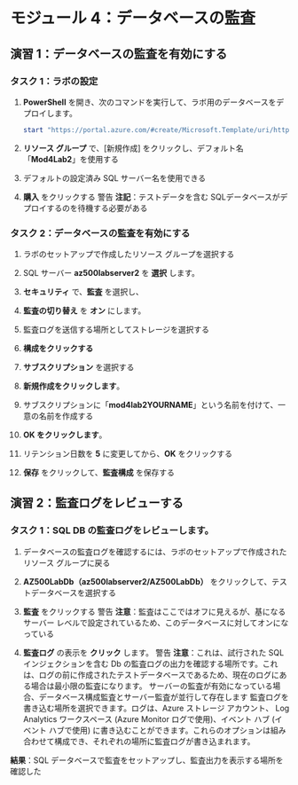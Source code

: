 ﻿

# モジュール 4：データベースの監査

## 演習 1：データベースの監査を有効にする

### タスク 1：ラボの設定

1.  **PowerShell** を開き、次のコマンドを実行して、ラボ用のデータベースをデプロイします。

     ```powershell
    start "https://portal.azure.com/#create/Microsoft.Template/uri/https%3A%2F%2Fraw.githubusercontent.com%2FMicrosoftLearning%2FAZ-500-Azure-Security%2Fmaster%2FAllfiles%2FLabs%2FMod4_Lab02%2Fazuredeploy.json" 
     ```

1.  **リソース グループ** で、[新規作成] をクリックし、デフォルト名「**Mod4Lab2**」を使用する

1.  デフォルトの設定済み SQL サーバー名を使用できる

1.  **購入** をクリックする
警告
**注記**：テストデータを含む SQLデータベースがデプロイするのを待機する必要がある

### タスク 2：データベースの監査を有効にする

1.  ラボのセットアップで作成したリソース グループを選択する

2.  SQL サーバー **az500labserver2** を **選択** します。

3.  **セキュリティ** で、**監査** を選択し、

4.  **監査の切り替え** を **オン** にします。

5.  監査ログを送信する場所としてストレージを選択する

6.  **構成をクリックする**

7.  **サブスクリプション** を選択する

8.  **新規作成をクリックします**。

9.  サブスクリプションに「**mod4lab2YOURNAME**」という名前を付けて、一意の名前を作成する

10. **OK をクリックします**。

11. リテンション日数を **5** に変更してから、**OK** をクリックする 

12. **保存** をクリックして、**監査構成** を保存する

## 演習 2：監査ログをレビューする

### タスク 1：SQL DB の監査ログをレビューします。

1.  データベースの監査ログを確認するには、ラボのセットアップで作成されたリソース グループに戻る

1.  **AZ500LabDb（az500labserver2/AZ500LabDb）** をクリックして、テストデータベースを選択する

1.  **監査** をクリックする
警告
**注意**：監査はここではオフに見えるが、基になるサーバー レベルで設定されているため、このデータベースに対してオンになっている


1.  **監査ログ** の表示を **クリック** します。
警告
**注意**：これは、試行された SQL インジェクションを含む Db の監査ログの出力を確認する場所です。これは、ログの前に作成されたテストデータベースであるため、現在のログにある場合は最小限の監査になります。
サーバーの監査が有効になっている場合、データベース構成監査とサーバー監査が並行して存在します
監査ログを書き込む場所を選択できます。ログは、Azure ストレージ アカウント、 Log Analytics ワークスペース (Azure Monitor ログで使用)、イベント ハブ (イベント ハブで使用) に書き込むことができます。これらのオプションは組み合わせて構成でき、それぞれの場所に監査ログが書き込まれます。



**結果**：SQL データベースで監査をセットアップし、監査出力を表示する場所を確認した
